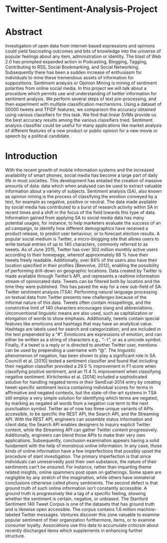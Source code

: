# Twitter-Sentiment-Analysis-Project

# Abstract
Investigation of open data from internet-based expressions and opinions could yield fascinating outcomes and bits of knowledge into the universe of popular feelings about any item, administration or identity. The blast of Web 2.0 has prompted expanded action in Podcasting, Blogging, Tagging, Contributing to RSS, Social Bookmarking, and Social Networking. Subsequently there has been a sudden increase of enthusiasm for individuals to mine these tremendous assets of information for suppositions. Sentiment analysis or Opinion Mining is mining of sentiment polarities from online social media. In this project we will talk about a procedure which permits use and understanding of twitter information for sentiment analysis. We perform several steps of text pre-processing, and then experiment with multiple classification mechanisms. Using a dataset of 50000 tweets and TFIDF features, we comparison the accuracy obtained using various classifiers for this task. We find that linear SVMs provide us the best accuracy results among the various classifiers tried. Sentiment analysis classifier could be useful for many applications like market analysis of different features of a new product or public opinion for a new movie or speech by a political candidate.

# Introduction
With the recent growth of mobile information systems and the increased availability of smart phones, social media has become a large part of daily life in most societies. This development has entailed the creation of massive amounts of data: data which when analysed can be used to extract valuable information about a variety of subjects.
Sentiment analysis (SA), also known as opinion mining is the process of classifying the emotion conveyed by a text, for example as negative, positive or neutral. The data made available by social media has contributed to a burst of research activity within SA in recent times and a shift in the focus of the field towards this type of data. Information gained from applying SA to social media data has many potential usages, for instance, to help marketers evaluate the success of an ad campaign, to identify how different demographics have received a product release, to predict user behaviour, or to forecast election results. 
A popular social medium is Twitter, a micro-blogging site that allows users to write textual entries of up to 140 characters, commonly referred to as tweets. As of June 2015, Twitter has over 302 million monthly active users according to their homepage, whereof approximately 88 % have their tweets freely readable. Additionally, over 84% of the users also have their location specified in their profiles [Beevolve, 2012], enabling the possibility of performing drill-down on geographic locations. Data created by Twitter is made available through Twitter’s API, and represents a realtime information stream of opinionated data. Tweets can be filtered both by location and the time they were published. This has paved the way for a new sub-field of SA: Twitter sentiment analysis (TSA).
Performing natural language processing on textual data from Twitter presents new challenges because of the informal nature of this data. Tweets often contain misspellings, and the constrictive limit of 140 characters encourages slang and abbreviations. Unconventional linguistic means are also used, such as capitalization or elongation of words to show emphasis. Additionally, tweets contain special features like emoticons and hashtags that may have an analytical value. Hashtags are labels used for search and categorization, and are included in the text prepended by a “#”. Emoticons are expressions of emotion, and can either be written as a string of characters e.g., “:-)”, or as a unicode symbol. Finally, if a tweet is a reply or is directed to another Twitter user, mentions can be used by prepending a username with “@”.
The linguistic phenomenon of negation, has been shown to play a significant role in SA. Councill et al. [2010] tested a sentiment classifier and found that including their negation classifier provided a 29.5 % improvement in F1 score when classifying positive sentiment, and an 11.4 % improvement when classifying negative sentiment. Kiritchenko et al. [2014] included a sophisticated solution for handling negated terms in their SemEval-2014 entry by creating tweet-specific sentiment lexica containing individual scores for terms in affirmative and negated contexts, but the state-of-the-art systems in TSA still employ a very simple solution for identifying which terms are negated, by marking as negated all words from a negation cue term to the next punctuation symbol.
Twitter as of now has three unique variants of APIs accessible, to be specific the REST API, the Search API, and the Streaming API. With the REST API, engineers can assemble status information and client data; the Search API enables designers to inquiry explicit Twitter content, while the Streaming API can gather Twitter content progressively. Additionally, engineers can blend those APIs to make their very own applications. Subsequently, conclusion examination appears having a solid fundament with the help of monstrous online information. In any case, those kinds of online information have a few imperfections that possibly upset the procedure of slant investigation.
The primary imperfection is that since individuals can unreservedly post their own substance, the nature of their sentiments can't be ensured. For instance, rather than imparting theme related insights, online spammers post spam on gatherings. Some spam are negligible by any stretch of the imagination, while others have immaterial conclusions otherwise called phony sentiments.
The second defect is that ground truth of such online information isn't constantly accessible. A ground truth is progressively like a tag of a specific feeling, showing whether the sentiment is certain, negative, or unbiased. The Stanford Sentiment 140 Tweet Corpus is one of the datasets that has ground truth and is likewise open accessible. The corpus contains 1.6 million machine-labeled Twitter messages.
Ventures discover this zone valuable to examine popular sentiment of their organization furthermore, items, or to examine consumer loyalty. Associations use this data to accumulate criticism about recently discharged items which supplements in enhancing further structure.
